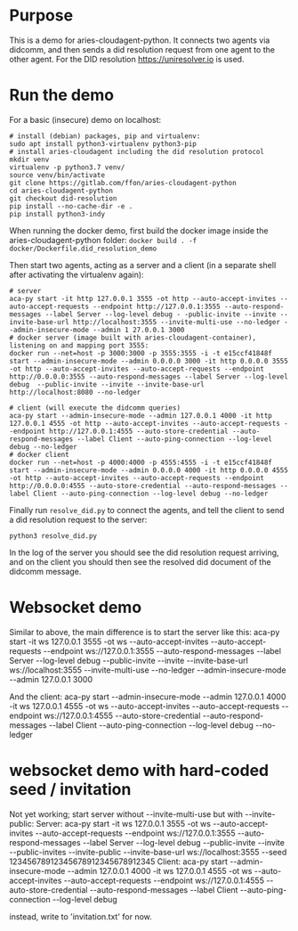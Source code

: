 # Purpose

This is a demo for aries-cloudagent-python.
It connects two agents via didcomm, and then sends a did resolution request
from one agent to the other agent. For the DID resolution
https://uniresolver.io is used.

# Run the demo

For a basic (insecure) demo on localhost:
```
# install (debian) packages, pip and virtualenv:
sudo apt install python3-virtualenv python3-pip
# install aries-cloudagent including the did resolution protocol
mkdir venv
virtualenv -p python3.7 venv/
source venv/bin/activate
git clone https://gitlab.com/ffon/aries-cloudagent-python
cd aries-cloudagent-python
git checkout did-resolution
pip install --no-cache-dir -e .
pip install python3-indy
```

When running the docker demo, first build the docker image inside the aries-cloudagent-python folder:
`docker build . -f docker/Dockerfile.did_resolution_demo`

Then start two agents, acting as a server and a client (in a separate shell after activating the virtualenv again):
```
# server
aca-py start -it http 127.0.0.1 3555 -ot http --auto-accept-invites --auto-accept-requests --endpoint http://127.0.0.1:3555 --auto-respond-messages --label Server --log-level debug - -public-invite --invite --invite-base-url http://localhost:3555 --invite-multi-use --no-ledger --admin-insecure-mode --admin 1 27.0.0.1 3000
# docker server (image built with aries-cloudagent-container), listening on and mapping port 3555:
docker run --net=host -p 3000:3000 -p 3555:3555 -i -t e15ccf41848f start --admin-insecure-mode --admin 0.0.0.0 3000 -it http 0.0.0.0 3555 -ot http --auto-accept-invites --auto-accept-requests --endpoint http://0.0.0.0:3555 --auto-respond-messages --label Server --log-level debug  --public-invite --invite --invite-base-url http://localhost:8080 --no-ledger

# client (will execute the didcomm queries)
aca-py start --admin-insecure-mode --admin 127.0.0.1 4000 -it http 127.0.0.1 4555 -ot http --auto-accept-invites --auto-accept-requests --endpoint http://127.0.0.1:4555 --auto-store-credential --auto-respond-messages --label Client --auto-ping-connection --log-level debug --no-ledger
# docker client
docker run --net=host -p 4000:4000 -p 4555:4555 -i -t e15ccf41848f start --admin-insecure-mode --admin 0.0.0.0 4000 -it http 0.0.0.0 4555 -ot http --auto-accept-invites --auto-accept-requests --endpoint http://0.0.0.0:4555 --auto-store-credential --auto-respond-messages --label Client --auto-ping-connection --log-level debug --no-ledger
```

Finally run `resolve_did.py` to connect the agents, and tell the client to
send a did resolution request to the server:

```
python3 resolve_did.py
```

In the log of the server you should see the did resolution request arriving,
and on the client you should then see the resolved did document of the didcomm
message.

# Websocket demo

Similar to above, the main difference is to start the server like this:
aca-py start -it ws 127.0.0.1 3555 -ot ws --auto-accept-invites --auto-accept-requests --endpoint ws://127.0.0.1:3555 --auto-respond-messages --label Server --log-level debug --public-invite --invite --invite-base-url ws://localhost:3555 --invite-multi-use --no-ledger --admin-insecure-mode --admin 127.0.0.1 3000

And the client:
aca-py start --admin-insecure-mode --admin 127.0.0.1 4000 -it ws 127.0.0.1 4555 -ot ws --auto-accept-invites --auto-accept-requests --endpoint ws://127.0.0.1:4555 --auto-store-credential --auto-respond-messages --label Client --auto-ping-connection --log-level debug --no-ledger

# websocket demo with hard-coded seed / invitation
Not yet working; start server without --invite-multi-use but with --invite-public:
Server:
aca-py start -it ws 127.0.0.1 3555 -ot ws --auto-accept-invites --auto-accept-requests --endpoint ws://127.0.0.1:3555 --auto-respond-messages --label Server --log-level debug --public-invite --invite --public-invites --invite-public --invite-base-url ws://localhost:3555 --seed 12345678912345678912345678912345
Client:
aca-py start --admin-insecure-mode --admin 127.0.0.1 4000 -it ws 127.0.0.1 4555 -ot ws --auto-accept-invites --auto-accept-requests --endpoint ws://127.0.0.1:4555 --auto-store-credential --auto-respond-messages --label Client --auto-ping-connection --log-level debug

instead, write to 'invitation.txt' for now.
